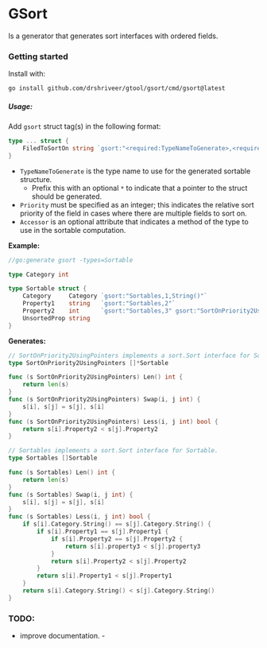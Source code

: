 GSort
=====

Is a generator that generates sort interfaces with ordered fields.

### Getting started

Install with:

```bash
go install github.com/drshriveer/gtool/gsort/cmd/gsort@latest
```

##### Usage:

Add `gsort` struct tag(s) in the following format: 

```go
type ... struct {
    FiledToSortOn string `gsort:"<required:TypeNameToGenerate>,<required:Priority>,<optional:Accessor>"`
}
```

- `TypeNameToGenerate` is the type name to use for the generated sortable structure. 
    - Prefix this with an optional `*` to indicate that a pointer to the struct should be generated.
- `Priority` must be specified as an integer; this indicates the relative sort priority of the field in cases where there are multiple fields to sort on.
- `Accessor` is an optional attribute that indicates a method of the type to use in the sortable computation.

**Example:**

```go
//go:generate gsort -types=Sortable

type Category int

type Sortable struct {
	Category     Category `gsort:"Sortables,1,String()"`
	Property1    string   `gsort:"Sortables,2"`
	Property2    int      `gsort:"Sortables,3" gsort:"SortOnPriority2UsingPointers,1"`
	UnsortedProp string
}

```

**Generates:**

```go
// SortOnPriority2UsingPointers implements a sort.Sort interface for Sortable.
type SortOnPriority2UsingPointers []*Sortable

func (s SortOnPriority2UsingPointers) Len() int {
	return len(s)
}
func (s SortOnPriority2UsingPointers) Swap(i, j int) {
	s[i], s[j] = s[j], s[i]
}
func (s SortOnPriority2UsingPointers) Less(i, j int) bool {
	return s[i].Property2 < s[j].Property2
}

// Sortables implements a sort.Sort interface for Sortable.
type Sortables []Sortable

func (s Sortables) Len() int {
	return len(s)
}
func (s Sortables) Swap(i, j int) {
	s[i], s[j] = s[j], s[i]
}
func (s Sortables) Less(i, j int) bool {
	if s[i].Category.String() == s[j].Category.String() {
		if s[i].Property1 == s[j].Property1 {
			if s[i].Property2 == s[j].Property2 {
				return s[i].property3 < s[j].property3
			}
			return s[i].Property2 < s[j].Property2
		}
		return s[i].Property1 < s[j].Property1
	}
	return s[i].Category.String() < s[j].Category.String()
}

```

### TODO:

-	improve documentation. -
